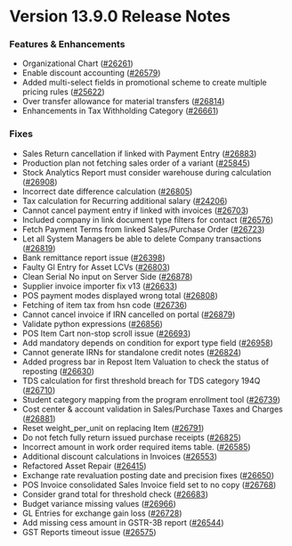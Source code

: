 # Version 13.9.0 Release Notes

### Features & Enhancements
- Organizational Chart ([#26261](https://github.com/frappe/verp/pull/26261))
- Enable discount accounting ([#26579](https://github.com/frappe/verp/pull/26579))
- Added multi-select fields in promotional scheme to create multiple pricing rules ([#25622](https://github.com/frappe/verp/pull/25622))
- Over transfer allowance for material transfers ([#26814](https://github.com/frappe/verp/pull/26814))
- Enhancements in Tax Withholding Category ([#26661](https://github.com/frappe/verp/pull/26661))

### Fixes
- Sales Return cancellation if linked with Payment Entry ([#26883](https://github.com/frappe/verp/pull/26883))
- Production plan not fetching sales order of a variant ([#25845](https://github.com/frappe/verp/pull/25845))
- Stock Analytics Report must consider warehouse during calculation ([#26908](https://github.com/frappe/verp/pull/26908))
- Incorrect date difference calculation ([#26805](https://github.com/frappe/verp/pull/26805))
- Tax calculation for Recurring additional salary ([#24206](https://github.com/frappe/verp/pull/24206))
- Cannot cancel payment entry if linked with invoices ([#26703](https://github.com/frappe/verp/pull/26703))
- Included company in link document type filters for contact ([#26576](https://github.com/frappe/verp/pull/26576))
- Fetch Payment Terms from linked Sales/Purchase Order ([#26723](https://github.com/frappe/verp/pull/26723))
- Let all System Managers be able to delete Company transactions ([#26819](https://github.com/frappe/verp/pull/26819))
- Bank remittance report issue ([#26398](https://github.com/frappe/verp/pull/26398))
- Faulty Gl Entry for Asset LCVs ([#26803](https://github.com/frappe/verp/pull/26803))
- Clean Serial No input on Server Side ([#26878](https://github.com/frappe/verp/pull/26878))
- Supplier invoice importer fix v13 ([#26633](https://github.com/frappe/verp/pull/26633))
- POS payment modes displayed wrong total ([#26808](https://github.com/frappe/verp/pull/26808))
- Fetching of item tax from hsn code ([#26736](https://github.com/frappe/verp/pull/26736))
- Cannot cancel invoice if IRN cancelled on portal ([#26879](https://github.com/frappe/verp/pull/26879))
- Validate python expressions ([#26856](https://github.com/frappe/verp/pull/26856))
- POS Item Cart non-stop scroll issue ([#26693](https://github.com/frappe/verp/pull/26693))
- Add mandatory depends on condition for export type field ([#26958](https://github.com/frappe/verp/pull/26958))
- Cannot generate IRNs for standalone credit notes ([#26824](https://github.com/frappe/verp/pull/26824))
- Added progress bar in Repost Item Valuation to check the status of reposting ([#26630](https://github.com/frappe/verp/pull/26630))
- TDS calculation for first threshold breach for TDS category 194Q ([#26710](https://github.com/frappe/verp/pull/26710))
- Student category mapping from the program enrollment tool ([#26739](https://github.com/frappe/verp/pull/26739))
- Cost center & account validation in Sales/Purchase Taxes and Charges ([#26881](https://github.com/frappe/verp/pull/26881))
- Reset weight_per_unit on replacing Item ([#26791](https://github.com/frappe/verp/pull/26791))
- Do not fetch fully return issued purchase receipts ([#26825](https://github.com/frappe/verp/pull/26825))
- Incorrect amount in work order required items table.  ([#26585](https://github.com/frappe/verp/pull/26585))
- Additional discount calculations in Invoices ([#26553](https://github.com/frappe/verp/pull/26553))
- Refactored Asset Repair ([#26415](https://github.com/frappe/verp/pull/25798))
- Exchange rate revaluation posting date and precision fixes ([#26650](https://github.com/frappe/verp/pull/26650))
- POS Invoice consolidated Sales Invoice field set to no copy ([#26768](https://github.com/frappe/verp/pull/26768))
- Consider grand total for threshold check ([#26683](https://github.com/frappe/verp/pull/26683))
- Budget variance missing values ([#26966](https://github.com/frappe/verp/pull/26966))
- GL Entries for exchange gain loss ([#26728](https://github.com/frappe/verp/pull/26728))
- Add missing cess amount in GSTR-3B report ([#26544](https://github.com/frappe/verp/pull/26544))
- GST Reports timeout issue ([#26575](https://github.com/frappe/verp/pull/26575))